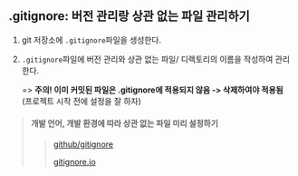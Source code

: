 ## .gitignore: 버전 관리랑 상관 없는 파일 관리하기

1. git 저장소에 `.gitignore`파일을 생성한다.

2. `.gitignore`파일에 버전 관리와 상관 없는 파일/ 디렉토리의 이름을 작성하여 관리한다.

   => **주의! 이미 커밋된 파일은 .gitignore에 적용되지 않음 -> 삭제하여야 적용됨** (프로젝트 시작 전에 설정을 잘 하자)



> #### 	개발 언어, 개발 환경에 따라 상관 없는 파일 미리 설정하기
>
> >[github/gitignore](https://github.com/github/gitignore)
> >
> >[gitignore.io](https://gitignore.io)
